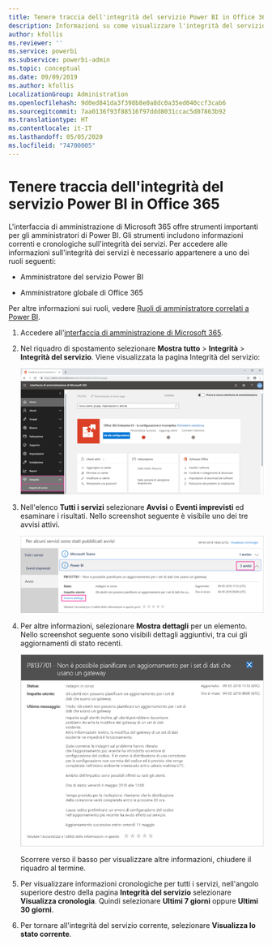 ```yaml
---
title: Tenere traccia dell'integrità del servizio Power BI in Office 365
description: Informazioni su come visualizzare l'integrità del servizio corrente e cronologica nell'interfaccia di amministrazione di Microsoft 365.
author: kfollis
ms.reviewer: ''
ms.service: powerbi
ms.subservice: powerbi-admin
ms.topic: conceptual
ms.date: 09/09/2019
ms.author: kfollis
LocalizationGroup: Administration
ms.openlocfilehash: 9d0ed841da3f398b8e0a8dc0a35ed040ccf3cab6
ms.sourcegitcommit: 7aa0136f93f88516f97ddd8031ccac5d07863b92
ms.translationtype: HT
ms.contentlocale: it-IT
ms.lasthandoff: 05/05/2020
ms.locfileid: "74700005"
---
```

# <a name="track-power-bi-service-health-in-office-365"></a>Tenere traccia dell'integrità del servizio Power BI in Office 365

L'interfaccia di amministrazione di Microsoft 365 offre strumenti importanti per gli amministratori di Power BI. Gli strumenti includono informazioni correnti e cronologiche sull'integrità dei servizi. Per accedere alle informazioni sull'integrità dei servizi è necessario appartenere a uno dei ruoli seguenti:

* Amministratore del servizio Power BI

* Amministratore globale di Office 365

Per altre informazioni sui ruoli, vedere [Ruoli di amministratore correlati a Power BI](service-admin-administering-power-bi-in-your-organization.md#administrator-roles-related-to-power-bi).

1. Accedere all'[interfaccia di amministrazione di Microsoft 365](https://portal.office.com/adminportal).

1. Nel riquadro di spostamento selezionare **Mostra tutto** > **Integrità** > **Integrità del servizio**. Viene visualizzata la pagina Integrità del servizio:

    ![Screenshot dell'interfaccia di amministrazione di Microsoft 365 con le opzioni Integrità e Integrità del servizio evidenziate.](media/service-admin-health/service-health-tile.png)

1. Nell'elenco **Tutti i servizi** selezionare **Avvisi** o **Eventi imprevisti** ed esaminare i risultati. Nello screenshot seguente è visibile uno dei tre avvisi attivi.

    ![Screenshot della pagina Integrità del servizio con i tre avvisi per Power BI e l'opzione Mostra dettagli evidenziata.](media/service-admin-health/active-advisories.png)

1. Per altre informazioni, selezionare **Mostra dettagli** per un elemento. Nello screenshot seguente sono visibili dettagli aggiuntivi, tra cui gli aggiornamenti di stato recenti.

    ![Screenshot dei dettagli dell'avviso.](media/service-admin-health/advisory-details.png)

    Scorrere verso il basso per visualizzare altre informazioni, chiudere il riquadro al termine.

1. Per visualizzare informazioni cronologiche per tutti i servizi, nell'angolo superiore destro della pagina **Integrità del servizio** selezionare **Visualizza cronologia**. Quindi selezionare **Ultimi 7 giorni** oppure **Ultimi 30 giorni**. 

1. Per tornare all'integrità del servizio corrente, selezionare **Visualizza lo stato corrente**.